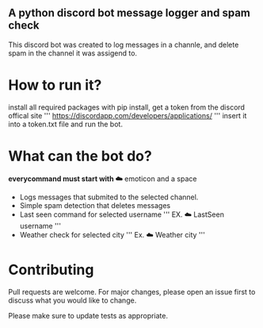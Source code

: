 ## A python discord bot message logger and spam check
This discord bot was created to log messages in a channle, and delete spam in the channel it was assigend to.

# How to run it?
install all required packages with pip install, 
get a token from the discord offical site 
'''
https://discordapp.com/developers/applications/
'''
insert it into a token.txt file and run the bot.
 
 # What can the bot do?
 __everycommand must start with :cloud:__ emoticon and a space
 * Logs messages that submited to the selected channel.
 * Simple spam detection that deletes messages
 * Last seen command for selected username 
 '''
 EX. :cloud: LastSeen username
 ''' 
 * Weather check for selected city
 '''
 Ex. :cloud: Weather city
 '''
# Contributing

Pull requests are welcome. For major changes, please open an issue first to discuss what you would like to change.

Please make sure to update tests as appropriate.

